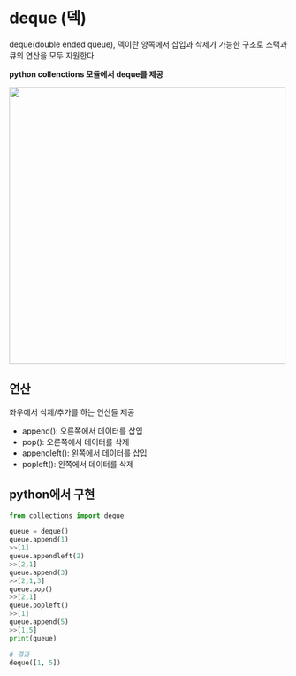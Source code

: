 # deque (덱)
deque(double ended queue), 덱이란 양쪽에서 삽입과 삭제가 가능한 구조로 스택과 큐의 연산을 모두 지원한다

**python collenctions 모듈에서 deque를 제공**

<img width="500" src="https://velog.velcdn.com/images%2Ffalling_star3%2Fpost%2F10df11e7-f1b7-4e8d-ae57-7224ab2af1fa%2F2.JPG">

## 연산
좌우에서 삭제/추가를 하는 연산들 제공
- append(): 오른쪽에서 데이터를 삽입
- pop(): 오른쪽에서 데이터를 삭제 
- appendleft(): 왼쪽에서 데이터를 삽입
- popleft(): 왼쪽에서 데이터를 삭제

## python에서 구현 
```python 
from collections import deque

queue = deque()
queue.append(1)
>>[1]
queue.appendleft(2)
>>[2,1]
queue.append(3)
>>[2,1,3]
queue.pop()
>>[2,1]
queue.popleft()
>>[1]
queue.append(5)
>>[1,5]
print(queue)

# 결과
deque([1, 5])
```
